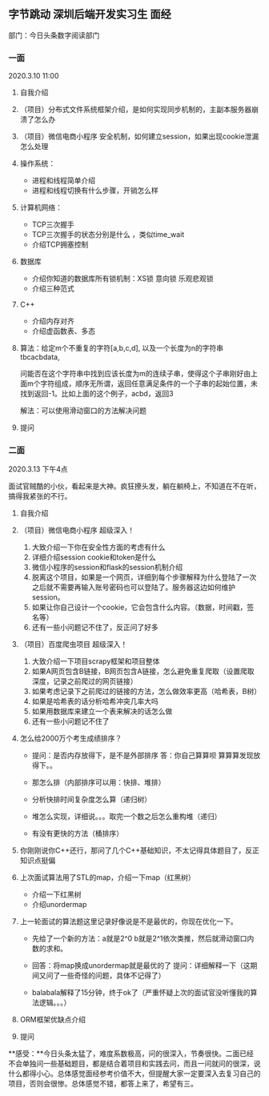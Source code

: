 ## 字节跳动 深圳后端开发实习生  面经

部门：今日头条数字阅读部门

### 一面

2020.3.10  11:00

1. 自我介绍

2. （项目）分布式文件系统框架介绍，是如何实现同步机制的，主副本服务器崩溃了怎么办

3. （项目）微信电商小程序 安全机制，如何建立session，如果出现cookie泄漏怎么处理

4. 操作系统：

   - 进程和线程简单介绍
   - 进程和线程切换有什么步骤，开销怎么样

5. 计算机网络：

   - TCP三次握手
   - TCP三次握手的状态分别是什么 ，类似time_wait 
   - 介绍TCP拥塞控制

6. 数据库

   - 介绍你知道的数据库所有锁机制：XS锁 意向锁 乐观悲观锁
   - 介绍三种范式

7. C++

   - 介绍内存对齐
   - 介绍虚函数表、多态

8. 算法：给定m个不重复的字符[a,b,c,d], 以及一个长度为n的字符串tbcacbdata, 

   问能否在这个字符串中找到应该长度为m的连续子串，使得这个子串刚好由上面m个字符组成，顺序无所谓，返回任意满足条件的一个子串的起始位置，未找到返回-1。比如上面的这个例子，acbd，返回3

   解法：可以使用滑动窗口的方法解决问题
   
9. 提问





### 二面

2020.3.13 下午4点

面试官贼酷的小伙，看起来是大神。疯狂撩头发，躺在躺椅上，不知道在不在听，搞得我紧张的不行。

1. 自我介绍

2. （项目）微信电商小程序  超级深入！

   1. 大致介绍一下你在安全性方面的考虑有什么
   2. 详细介绍session cookie和token是什么
   3. 微信小程序的session和flask的session机制介绍
   4. 脱离这个项目，如果是一个网页，详细到每个步骤解释为什么登陆了一次之后就不需要再输入账号密码也可以登陆了。服务器这边如何维护session。
   5. 如果让你自己设计一个cookie，它会包含什么内容。（数据，时间戳，签名等）
   6. 还有一些小问题记不住了，反正问了好多

3. （项目）百度爬虫项目  超级深入！

   1. 大致介绍一下项目scrapy框架和项目整体
   2. 如果A网页包含B链接，B网页包含A链接，怎么避免重复爬取（设置爬取深度，记录之前爬过的网页链接）
   3. 如果考虑记录下之前爬过的链接的方法，怎么做效率更高（哈希表，B树）
   4. 如果是哈希表的话分析哈希冲突几率大吗
   5. 如果用数据库来建立一个表来解决的话怎么做
   6. 还有一些小问题记不住了

4. 怎么给2000万个考生成绩排序？

   - 提问：是否内存放得下，是不是外部排序 答：你自己算算呗   算算算发现放得下。。

   - 那怎么排（内部排序可以用：快排、堆排）

   - 分析快排时间复杂度怎么算（递归树）

   - 堆怎么实现，详细说。。。取完一个数之后怎么重构堆（递归）

   - 有没有更快的方法（桶排序）

5. 你刚刚说你C++还行，那问了几个C++基础知识，不太记得具体题目了，反正知识点挺偏

6. 上次面试算法用了STL的map，介绍一下map（红黑树）

   - 介绍一下红黑树
   - 介绍unordermap

7. 上一轮面试的算法题这里记录好像说是不是最优的，你现在优化一下。

   - 先给了一个新的方法：a就是2^0 b就是2^1依次类推，然后就滑动窗口内数的求和。

   - 回答：将map换成unordermap就是最优的了    提问：详细解释一下（这期间又问了一些奇怪的问题，具体不记得了）
   - balabala解释了15分钟，终于ok了（严重怀疑上次的面试官没听懂我的算法逻辑。。。）

8. ORM框架优缺点介绍

9. 提问

**感受：**今日头条太猛了，难度系数极高，问的很深入，节奏很快。二面已经不会单独问一些基础题目，都是结合着项目和实践去问，而且一问就问的很深，说什么都得小心。总体感觉面经参考价值不大，但提醒大家一定要深入去复习自己的项目，否则会很惨。总体感觉不错，都答上来了，希望有三。

